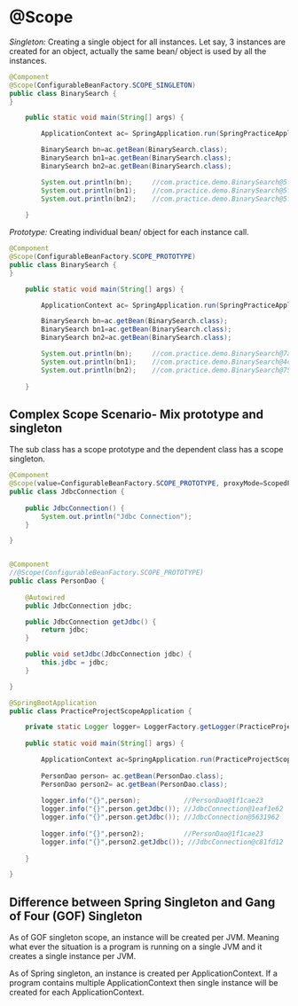 # @Scope

*Singleton:* Creating a single object for all instances. Let say, 3 instances are created for an object, actually the same bean/ object is used by all the instances.

```java
@Component
@Scope(ConfigurableBeanFactory.SCOPE_SINGLETON)
public class BinarySearch {
}

	public static void main(String[] args) {

		ApplicationContext ac= SpringApplication.run(SpringPracticeApplication.class, args);

		BinarySearch bn=ac.getBean(BinarySearch.class);
		BinarySearch bn1=ac.getBean(BinarySearch.class);
		BinarySearch bn2=ac.getBean(BinarySearch.class);

		System.out.println(bn);     //com.practice.demo.BinarySearch@5fe8b721
		System.out.println(bn1);    //com.practice.demo.BinarySearch@5fe8b721
		System.out.println(bn2);    //com.practice.demo.BinarySearch@5fe8b721
        
	}
```
*Prototype:* Creating individual bean/ object for each instance call.

```java
@Component
@Scope(ConfigurableBeanFactory.SCOPE_PROTOTYPE)
public class BinarySearch {
}

	public static void main(String[] args) {

		ApplicationContext ac= SpringApplication.run(SpringPracticeApplication.class, args);

		BinarySearch bn=ac.getBean(BinarySearch.class);
		BinarySearch bn1=ac.getBean(BinarySearch.class);
		BinarySearch bn2=ac.getBean(BinarySearch.class);

		System.out.println(bn);     //com.practice.demo.BinarySearch@7a11c4c7
		System.out.println(bn1);    //com.practice.demo.BinarySearch@4cc547a
		System.out.println(bn2);    //com.practice.demo.BinarySearch@7555b920
        
	}
```

## Complex Scope Scenario- Mix prototype and singleton

The sub class has a scope prototype and the dependent class has a scope singleton.

```java
@Component
@Scope(value=ConfigurableBeanFactory.SCOPE_PROTOTYPE, proxyMode=ScopedProxyMode.TARGET_CLASS)
public class JdbcConnection {
	
	public JdbcConnection() {
		System.out.println("Jdbc Connection");
	}

}


@Component
//@Scope(ConfigurableBeanFactory.SCOPE_PROTOTYPE)
public class PersonDao {
	
	@Autowired
	public JdbcConnection jdbc;

	public JdbcConnection getJdbc() {
		return jdbc;
	}

	public void setJdbc(JdbcConnection jdbc) {
		this.jdbc = jdbc;
	}

}

@SpringBootApplication
public class PracticeProjectScopeApplication {

	private static Logger logger= LoggerFactory.getLogger(PracticeProjectScopeApplication.class);
	
	public static void main(String[] args) {

		ApplicationContext ac=SpringApplication.run(PracticeProjectScopeApplication.class, args);
		
		PersonDao person= ac.getBean(PersonDao.class);
		PersonDao person2= ac.getBean(PersonDao.class);
		
		logger.info("{}",person);			//PersonDao@1f1cae23
		logger.info("{}",person.getJdbc());	//JdbcConnection@1eaf1e62
		logger.info("{}",person.getJdbc());	//JdbcConnection@5631962 
		
		logger.info("{}",person2);			//PersonDao@1f1cae23
		logger.info("{}",person2.getJdbc()); //JdbcConnection@c81fd12
		
	}

}
```

## Difference between Spring Singleton and Gang of Four (GOF) Singleton

As of GOF singleton scope, an instance will be created per JVM. Meaning what ever the situation is a program is running on a single JVM and it creates a single instance per JVM.

As of Spring singleton, an instance is created per ApplicationContext. If a program contains multiple ApplicationContext then single instance will be created for each ApplicationContext.